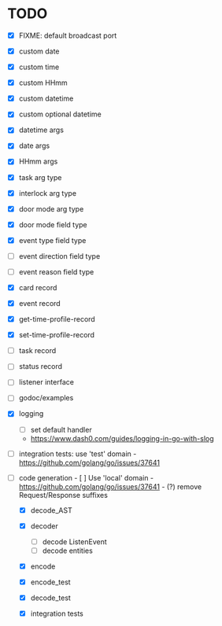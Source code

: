 # TODO

- [x] FIXME: default broadcast port
- [x] custom date
- [x] custom time
- [x] custom HHmm
- [x] custom datetime
- [x] custom optional datetime
- [x] datetime args
- [x] date args
- [x] HHmm args
- [x] task arg type
- [x] interlock arg type
- [x] door mode arg type
- [x] door mode field type
- [x] event type field type
- [ ] event direction field type
- [ ] event reason field type
- [x] card record
- [x] event record
- [x] get-time-profile-record
- [x] set-time-profile-record
- [ ] task record
- [ ] status record
- [ ] listener interface
- [ ] godoc/examples
- [x] logging
    - [ ] set default handler
    - https://www.dash0.com/guides/logging-in-go-with-slog

- [ ] integration tests: use 'test' domain
         - https://github.com/golang/go/issues/37641

- [ ] code generation
      - [ ] Use 'local' domain
         - https://github.com/golang/go/issues/37641
      - (?) remove Request/Response suffixes

   - [x] decode_AST
   - [x] decoder
       - [ ] decode ListenEvent
       - [ ] decode entities

   - [x] encode
   - [x] encode_test
   - [x] decode_test
   - [x] integration tests

